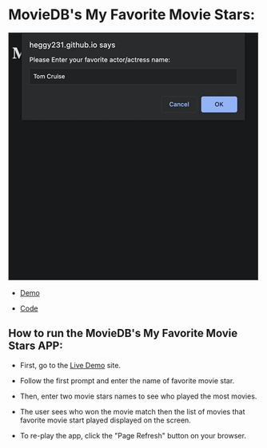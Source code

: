 # MovieDB's My Favorite Movie Stars:

![app gif](favoriteMovie.gif)

- [Demo](https://heggy231.github.io/imdb-my-favorite-movie-stars/)

- [Code](https://github.com/heggy231/imdb-my-favorite-movie-stars)

## How to run the MovieDB's My Favorite Movie Stars APP:

- First, go to the [Live Demo](https://heggy231.github.io/imdb-my-favorite-movie-stars/) site.

- Follow the first prompt and enter the name of favorite movie star.

- Then, enter two movie stars names to see who played the most movies.

- The user sees who won the movie match then the list of movies that favorite movie start played displayed on the screen.

- To re-play the app, click the "Page Refresh" button on your browser.
